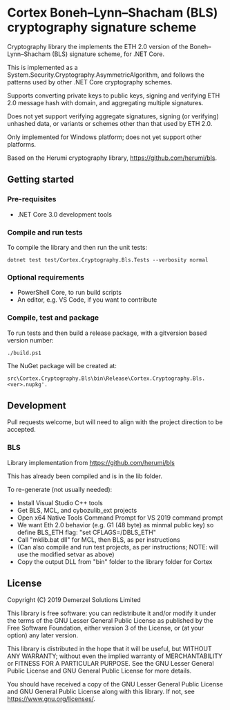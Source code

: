 # Cortex Boneh–Lynn–Shacham (BLS) cryptography signature scheme

Cryptography library the implements the ETH 2.0 version of the Boneh–Lynn–Shacham (BLS) signature scheme, for .NET Core.

This is implemented as a System.Security.Cryptography.AsymmetricAlgorithm, and follows the patterns used by other .NET Core cryptography schemes.

Supports converting private keys to public keys, signing and verifying ETH 2.0 message hash with domain, and aggregating multiple signatures.

Does not yet support verifying aggregate signatures, signing (or verifying) unhashed data, or variants or schemes other than that used by ETH 2.0.

Only implemented for Windows platform; does not yet support other platforms.

Based on the Herumi cryptography library, https://github.com/herumi/bls.

## Getting started

### Pre-requisites

* .NET Core 3.0 development tools

### Compile and run tests

To compile the library and then run the unit tests:

```
dotnet test test/Cortex.Cryptography.Bls.Tests --verbosity normal
```

### Optional requirements

* PowerShell Core, to run build scripts
* An editor, e.g. VS Code, if you want to contribute

### Compile, test and package

To run tests and then build a release package, with a gitversion based version number:

```
./build.ps1
```

The NuGet package will be created at:

```
src\Cortex.Cryptography.Bls\bin\Release\Cortex.Cryptography.Bls.<ver>.nupkg'.
```

## Development

Pull requests welcome, but will need to align with the project direction to be accepted.

### BLS

Library implementation from https://github.com/herumi/bls

This has already been compiled and is in the lib folder.

To re-generate (not usually needed):

* Install Visual Studio C++ tools
* Get BLS, MCL, and cybozulib_ext projects
* Open x64 Native Tools Command Prompt for VS 2019 command prompt
* We want Eth 2.0 behavior (e.g. G1 (48 byte) as minmal public key) so define BLS_ETH flag: "set CFLAGS=/DBLS_ETH"
* Call "mklib.bat dll" for MCL, then BLS, as per instructions
* (Can also compile and run test projects, as per instructions; NOTE: will use the modified setvar as above)
* Copy the output DLL from "bin" folder to the library folder for Cortex

## License

Copyright (C) 2019 Demerzel Solutions Limited

This library is free software: you can redistribute it and/or modify it under the terms of the GNU Lesser General Public License as published by the Free Software Foundation, either version 3 of the License, or (at your option) any later version.

This library is distributed in the hope that it will be useful, but WITHOUT ANY WARRANTY; without even the implied warranty of MERCHANTABILITY or FITNESS FOR A PARTICULAR PURPOSE. See the GNU Lesser General Public License and GNU General Public License for more details.

You should have received a copy of the GNU Lesser General Public License and GNU General Public License along with this library. If not, see <https://www.gnu.org/licenses/>.
